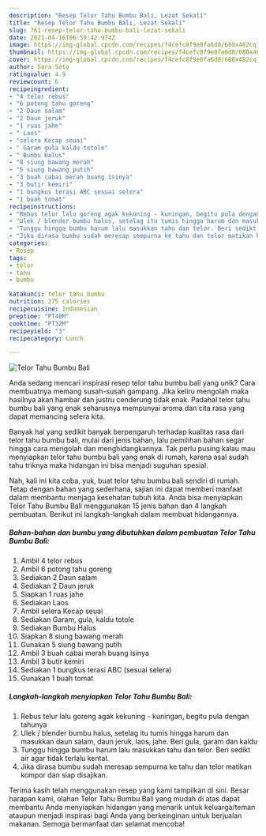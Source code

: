 ```yaml
---
description: "Resep Telor Tahu Bumbu Bali, Lezat Sekali"
title: "Resep Telor Tahu Bumbu Bali, Lezat Sekali"
slug: 761-resep-telor-tahu-bumbu-bali-lezat-sekali
date: 2021-04-16T06:59:42.974Z
image: https://img-global.cpcdn.com/recipes/f4cefc8f9e0fa6d0/680x482cq70/telor-tahu-bumbu-bali-foto-resep-utama.jpg
thumbnail: https://img-global.cpcdn.com/recipes/f4cefc8f9e0fa6d0/680x482cq70/telor-tahu-bumbu-bali-foto-resep-utama.jpg
cover: https://img-global.cpcdn.com/recipes/f4cefc8f9e0fa6d0/680x482cq70/telor-tahu-bumbu-bali-foto-resep-utama.jpg
author: Sara Soto
ratingvalue: 4.9
reviewcount: 6
recipeingredient:
- "4 telor rebus"
- "6 potong tahu goreng"
- "2 Daun salam"
- "2 Daun jeruk"
- "1 ruas jahe"
- " Laos"
- "selera Kecap seuai"
- " Garam gula kaldu totole"
- " Bumbu Halus"
- "8 siung bawang merah"
- "5 siung bawang putih"
- "3 buah cabai merah buang isinya"
- "3 butir kemiri"
- "1 bungkus terasi ABC sesuai selera"
- "1 buah tomat"
recipeinstructions:
- "Rebus telur lalu goreng agak kekuning - kuningan, begitu pula dengan tahunya"
- "Ulek / blender bumbu halus, setelag itu tumis hingga harum dan masukkan daun salam, daun jeruk, laos, jahe. Beri gula, garam dan kaldu"
- "Tunggu hingga bumbu harum lalu masukkan tahu dan telor. Beri sedikt air agar tidak terlalu kental."
- "Jika dirasa bumbu sudah meresap sempurna ke tahu dan telor matikan kompor dan siap disajikan."
categories:
- Resep
tags:
- telor
- tahu
- bumbu

katakunci: telor tahu bumbu 
nutrition: 275 calories
recipecuisine: Indonesian
preptime: "PT40M"
cooktime: "PT32M"
recipeyield: "3"
recipecategory: Lunch

---
```



![Telor Tahu Bumbu Bali](https://img-global.cpcdn.com/recipes/f4cefc8f9e0fa6d0/680x482cq70/telor-tahu-bumbu-bali-foto-resep-utama.jpg)

Anda sedang mencari inspirasi resep telor tahu bumbu bali yang unik? Cara membuatnya memang susah-susah gampang. Jika keliru mengolah maka hasilnya akan hambar dan justru cenderung tidak enak. Padahal telor tahu bumbu bali yang enak seharusnya mempunyai aroma dan cita rasa yang dapat memancing selera kita.



Banyak hal yang sedikit banyak berpengaruh terhadap kualitas rasa dari telor tahu bumbu bali, mulai dari jenis bahan, lalu pemilihan bahan segar hingga cara mengolah dan menghidangkannya. Tak perlu pusing kalau mau menyiapkan telor tahu bumbu bali yang enak di rumah, karena asal sudah tahu triknya maka hidangan ini bisa menjadi suguhan spesial.


Nah, kali ini kita coba, yuk, buat telor tahu bumbu bali sendiri di rumah. Tetap dengan bahan yang sederhana, sajian ini dapat memberi manfaat dalam membantu menjaga kesehatan tubuh kita. Anda bisa menyiapkan Telor Tahu Bumbu Bali menggunakan 15 jenis bahan dan 4 langkah pembuatan. Berikut ini langkah-langkah dalam membuat hidangannya.

<!--inarticleads1-->

##### Bahan-bahan dan bumbu yang dibutuhkan dalam pembuatan Telor Tahu Bumbu Bali:

1. Ambil 4 telor rebus
1. Ambil 6 potong tahu goreng
1. Sediakan 2 Daun salam
1. Sediakan 2 Daun jeruk
1. Siapkan 1 ruas jahe
1. Sediakan  Laos
1. Ambil selera Kecap seuai
1. Sediakan  Garam, gula, kaldu totole
1. Sediakan  Bumbu Halus
1. Siapkan 8 siung bawang merah
1. Gunakan 5 siung bawang putih
1. Ambil 3 buah cabai merah buang isinya
1. Ambil 3 butir kemiri
1. Sediakan 1 bungkus terasi ABC (sesuai selera)
1. Gunakan 1 buah tomat




<!--inarticleads2-->

##### Langkah-langkah menyiapkan Telor Tahu Bumbu Bali:

1. Rebus telur lalu goreng agak kekuning - kuningan, begitu pula dengan tahunya
1. Ulek / blender bumbu halus, setelag itu tumis hingga harum dan masukkan daun salam, daun jeruk, laos, jahe. Beri gula, garam dan kaldu
1. Tunggu hingga bumbu harum lalu masukkan tahu dan telor. Beri sedikt air agar tidak terlalu kental.
1. Jika dirasa bumbu sudah meresap sempurna ke tahu dan telor matikan kompor dan siap disajikan.




Terima kasih telah menggunakan resep yang kami tampilkan di sini. Besar harapan kami, olahan Telor Tahu Bumbu Bali yang mudah di atas dapat membantu Anda menyiapkan hidangan yang menarik untuk keluarga/teman ataupun menjadi inspirasi bagi Anda yang berkeinginan untuk berjualan makanan. Semoga bermanfaat dan selamat mencoba!
